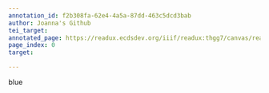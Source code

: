 ```yaml
---
annotation_id: f2b308fa-62e4-4a5a-87dd-463c5dcd3bab
author: Joanna's Github
tei_target: 
annotated_page: https://readux.ecdsdev.org/iiif/readux:thgg7/canvas/readux:thgg7_00000001.jp2
page_index: 0
target: 

---
```

<p>blue</p>